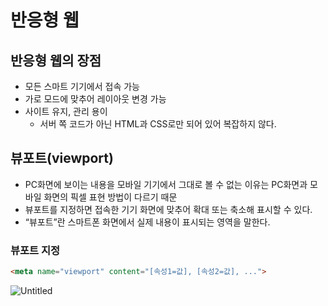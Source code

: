 # 반응형 웹

## 반응형 웹의 장점

- 모든 스마트 기기에서 접속 가능
- 가로 모드에 맞추어 레이아웃 변경 가능
- 사이트 유지, 관리 용이
    - 서버 쪽 코드가 아닌 HTML과 CSS로만 되어 있어 복잡하지 않다.

## 뷰포트(viewport)

- PC화면에 보이는 내용을 모바일 기기에서 그대로 볼 수 없는 이유는 PC화면과 모바일 화면의 픽셀 표현 방법이 다르기 때문
- 뷰포트를 지정하면 접속한 기기 화면에 맞추어 확대 또는 축소해 표시할 수 있다.
- “뷰포트”란 스마트폰 화면에서 실제 내용이 표시되는 영역을 말한다.

### 뷰포트 지정

```html
<meta name="viewport" content="[속성1=값], [속성2=값], ...">
```

![Untitled](https://user-images.githubusercontent.com/102662024/225338677-8e59983a-f28d-4430-ada0-7fa0467b0051.png)
